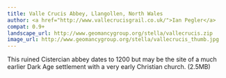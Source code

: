 ```yaml
---
title: Valle Crucis Abbey, Llangollen, North Wales
author: <a href="http://www.vallecrucisgrail.co.uk/">Ian Pegler</a>
compat: 0.9+
landscape_url: http://www.geomancygroup.org/stella/vallecrucis.zip
image_url: http://www.geomancygroup.org/stella/vallecrucis_thumb.jpg
---
```

This ruined Cistercian abbey dates to 1200 but may be the site of a much earlier Dark Age settlement with a very early Christian church. (2.5MB)